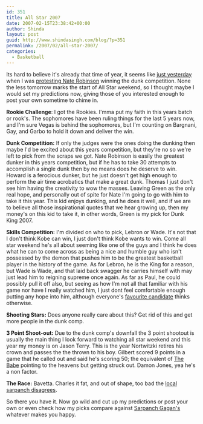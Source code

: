 ```yaml
---
id: 351
title: All Star 2007
date: 2007-02-15T23:38:42+00:00
author: Shinda
layout: post
guid: http://www.shindasingh.com/blog/?p=351
permalink: /2007/02/all-star-2007/
categories:
  - Basketball
---
```

Its hard to believe it's already that time of year, it seems like [just yesterday](http://www.shindasingh.com//?p=83 "just yesterday") when I was [protesting Nate Robinson](http://www.shindasingh.com//?p=84 "protesting Nate Robinson") winning the dunk competition. None the less tomorrow marks the start of All Star weekend, so I thought maybe I would set my predictions now, giving those of you interested enough to post your own sometime to chime in.

**Rookie Challenge**: I got the Rookies. I'mma put my faith in this years batch or rook's. The sophomores have been ruling things for the last 5 years now, and I'm sure Vegas is behind the sophomores, but I'm counting on Bargnani, Gay, and Garbo to hold it down and deliver the win.

**Dunk Competition:** If only the judges were the ones doing the dunking then maybe I'd be excited about this years competition, but they're no so we're left to pick from the scraps we got. Nate Robinson is easily the greatest dunker in this years competition, but if he has to take 30 attempts to accomplish a single dunk then by no means does he deserve to win. Howard is a ferocious dunker, but he just doesn't get high enough to perform the air time acrobatics that make a great dunk. Thomas I just don't see him having the creativity to wow the masses. Leaving Green as the only real hope, and personally out of spite for Nate I'm going to go with him to take it this year. This kid enjoys dunking, and he does it well, and if we are to believe all those inspirational quotes that we hear growing up, then my money's on this kid to take it, in other words, Green is my pick for Dunk King 2007.

**Skills Competition:** I'm divided on who to pick, Lebron or Wade. It's not that I don't think Kobe can win, I just don't think Kobe wants to win. Come all star weekend he's all about seeming like one of the guys and I think he does what he can to come across as being a nice and humble guy who isn't possessed by the demon that pushes him to be the greatest basketball player in the history of the game. As for Lebron, he is the King for a reason, but Wade is Wade, and that laid back swagger he carries himself with may just lead him to reigning supreme once again. As far as Paul, he could possibly pull it off also, but seeing as how I'm not all that familiar with his game nor have I really watched him, I just dont feel comfortable enough putting any hope into him, although everyone's [favourite candidate](http://www.votemandeep.com/ "favourite candidate") thinks otherwise.

**Shooting Stars:** Does anyone really care about this? Get rid of this and get more people in the dunk comp.

**3 Point Shoot-out:** Due to the dunk comp's downfall the 3 point shootout is usually the main thing I look forward to watching all star weekend and this year my money is on Jason Terry. This is the year Nortwitzki retires his crown and passes the the thrown to his boy. Gilbert scored 9 points in a game that he called out and said he's scoring 50; the equivalent of [The Babe](http://en.wikipedia.org/wiki/Babe_Ruth "The Babe") pointing to the heavens but getting struck out. Damon Jones, yea he's a non factor.

**The Race:** Bavetta. Charles it fat, and out of shape, too bad the [local sarpanch disagrees](http://pindgagan.wordpress.com/2007/01/28/its-on-like-donkey-kong/ "local sarpanch disagrees").

So there you have it. Now go wild and cut up my predictions or post your own or even check how my picks compare against [Sarpanch Gagan's](http://pindgagan.wordpress.com/2007/02/14/nba-all-star-2007/ "Sarpanch Gagan") whatever makes you happy.